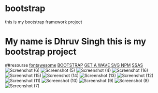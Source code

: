 # bootstrap
this is my bootstrap framework project
# My name is Dhruv Singh this is my bootstrap project
##resourse
[fontawesome](https://fontawesome.com/)
[BOOTSTRAP](https://getbootstrap.com/)
[GET A WAVE SVG ](https://getwaves.io/)
[NPM](https://www.npmjs.com/)
[SSAS](https://sass-lang.com/)
![Screenshot (6)](https://github.com/DHRUV0108/bootstrap/assets/95411434/d10ec55e-98a0-460e-a78f-5be800e46d56)
![Screenshot (5)](https://github.com/DHRUV0108/bootstrap/assets/95411434/501021d7-07ad-4ece-a56a-4002a415a918)
![Screenshot (4)](https://github.com/DHRUV0108/bootstrap/assets/95411434/40558c30-7660-4397-bfd7-b25bd889b3f8)
![Screenshot (16)](https://github.com/DHRUV0108/bootstrap/assets/95411434/e57b312d-24ae-42fa-adba-462aa1334032)
![Screenshot (15)](https://github.com/DHRUV0108/bootstrap/assets/95411434/4ddfb7c4-ea33-4ef1-be14-866ce93293a1)
![Screenshot (14)](https://github.com/DHRUV0108/bootstrap/assets/95411434/0ad372f9-1bca-4097-a9c9-24cc9d12849c)
![Screenshot (13)](https://github.com/DHRUV0108/bootstrap/assets/95411434/f8915a06-d837-4901-9fa3-23ba8b9fba78)
![Screenshot (12)](https://github.com/DHRUV0108/bootstrap/assets/95411434/0fd4a4f5-0bdc-405c-aec5-f3c7ee00478b)
![Screenshot (11)](https://github.com/DHRUV0108/bootstrap/assets/95411434/c71d51de-4d65-45de-b94f-e587f145d352)
![Screenshot (10)](https://github.com/DHRUV0108/bootstrap/assets/95411434/dca49409-f1df-4c75-b1ab-edaf0029709c)
![Screenshot (9)](https://github.com/DHRUV0108/bootstrap/assets/95411434/884c24a0-188d-4a3e-8e5e-1b13ef851c47)
![Screenshot (8)](https://github.com/DHRUV0108/bootstrap/assets/95411434/ca49a4ef-e15c-40b6-aeff-f729852d3aa9)
![Screenshot (7)](https://github.com/DHRUV0108/bootstrap/assets/95411434/19323570-0521-465c-8ffc-685336b55545)
